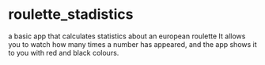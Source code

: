 # roulette_stadistics
a basic app that calculates statistics about an european roulette
It allows you to watch how many times a number has appeared, and the app shows it to you with red and black colours.
